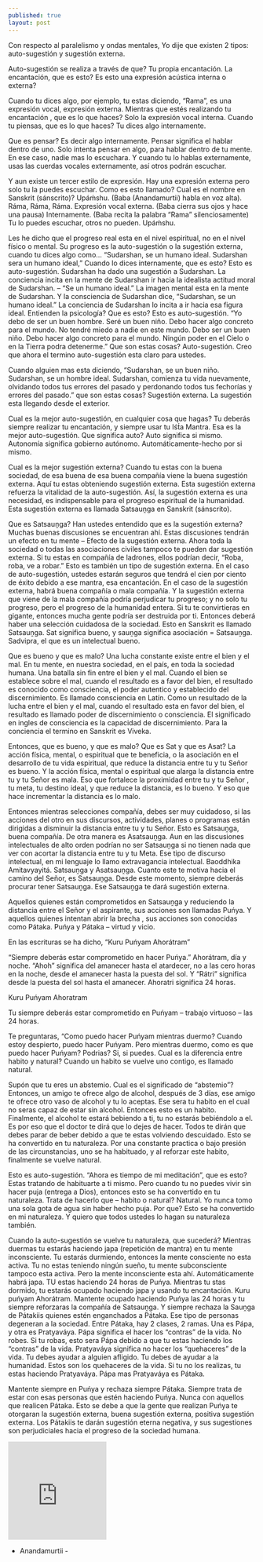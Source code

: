 ```yaml
---
published: true
layout: post
---
```







Con respecto al paralelismo y ondas mentales, Yo dije que existen 2 tipos: auto-sugestión y sugestión externa.

Auto-sugestión se realiza a través de que? Tu propia encantación. La encantación, que es esto? Es esto una expresión acústica interna o externa?

Cuando tu dices algo, por ejemplo, tu estas diciendo, “Rama”, es una expresión vocal, expresión externa. Mientras que estés realizando tu encantación , que es lo que haces? Solo la expresión vocal interna. Cuando tu piensas, que es lo que haces? Tu dices algo internamente.

Que es pensar? Es decir algo internamente. Pensar significa el hablar dentro de uno. Solo intenta pensar en algo, para hablar dentro de tu mente. En ese caso, nadie mas lo escuchara. Y cuando tu lo hablas externamente, usas las cuerdas vocales externamente, así otros podrán escuchar.

Y aun existe un tercer estilo de expresión. Hay una expresión externa pero solo tu la puedes escuchar. Como es esto llamado? Cual es el nombre en Sanskrit (sánscrito)? Upáḿshu. (Baba (Anandamurtii) habla en voz alta). Ráma, Ráma, Ráma. Expresión vocal externa. (Baba cierra sus ojos y hace una pausa) Internamente. (Baba recita la palabra “Rama” silenciosamente) Tu lo puedes escuchar, otros no pueden. Upáḿshu.

Les he dicho que el progreso real esta en el nivel espiritual, no en el nivel físico o mental. Su progreso es la auto-sugestión o la sugestión externa, cuando tu dices algo como… “Sudarshan, se un humano ideal. Sudarshan sera un humano ideal,” Cuando lo dices internamente, que es esto? Esto es auto-sugestión. Sudarshan ha dado una sugestión a Sudarshan. La conciencia incita en la mente de Sudarshan ir hacia la idealista actitud moral de Sudarshan. – “Se un humano ideal.” La imagen mental esta en la mente de Sudarshan. Y la consciencia de Sudarshan dice, “Sudarshan, se un humano ideal.” La conciencia de Sudarshan lo incita a ir hacia esa figura ideal. Entienden la psicología? Que es esto? Esto es auto-sugestión. “Yo debo de ser un buen hombre. Seré un buen niño. Debo hacer algo concreto para el mundo. No tendré miedo a nadie en este mundo. Debo ser un buen niño. Debo hacer algo concreto para el mundo. Ningún poder en el Cielo o en la Tierra podra detenerme.” Que son estas cosas? Auto-sugestión. Creo que ahora el termino auto-sugestión esta claro para ustedes. 

Cuando alguien mas esta diciendo, “Sudarshan, se un buen niño. Sudarshan, se un hombre ideal. Sudarshan, comienza tu vida nuevamente, olvidando todos tus errores del pasado y perdonando todos tus fechorías y errores del pasado.” que son estas cosas? Sugestión externa. La sugestión esta llegando desde el exterior.

Cual es la mejor auto-sugestión, en cualquier cosa que hagas? Tu deberás siempre realizar tu encantación, y siempre usar tu Iśt́a Mantra. Esa es la mejor auto-sugestión. Que significa auto? Auto significa si mismo. Autonomía significa gobierno autónomo. Automáticamente-hecho por si mismo.

Cual es la mejor sugestión externa? Cuando tu estas con la buena sociedad, de esa buena de esa buena compañía viene la buena sugestión externa. Aquí tu estas obteniendo sugestión externa. Esta sugestión externa refuerza la vitalidad de la auto-sugestión. Así, la sugestión externa es una necesidad, es indispensable para el progreso espiritual de la humanidad. Esta sugestión externa es llamada Satsauṋga en Sanskrit (sánscrito).

Que es Satsauṋga? Han ustedes entendido que es la sugestión externa? Muchas buenas discusiones se encuentran ahí. Estas discusiones tendrán un efecto en tu mente – Efecto de la sugestión externa. Ahora toda la sociedad o todas las asociaciones civiles tampoco te pueden dar sugestión externa. Si tu estas en compañía de ladrones, ellos podrían decir, “Roba, roba, ve a robar.” Esto es también un tipo de sugestión externa. En el caso de auto-sugestión, ustedes estarán seguros que tendrá el cien por ciento de éxito debido a ese mantra, esa encantación. En el caso de la sugestión externa, habrá buena compañía o mala compañía. Y la sugestión externa que viene de la mala compañía podría perjudicar tu progreso; y no solo tu progreso, pero el progreso de la humanidad entera. Si tu te convirtieras en gigante, entonces mucha gente podría ser destruida por ti. Entonces deberá haber una selección cuidadosa de la sociedad. Esto en Sanskrit es llamado Satsauṋga. Sat significa bueno, y sauṋga significa asociación = Satsauṋga. Sadvipra, el que es un intelectual bueno.

Que es bueno y que es malo? Una lucha constante existe entre el bien y el mal. En tu mente, en nuestra sociedad, en el país, en toda la sociedad humana. Una batalla sin fin entre el bien y el mal. Cuando el bien se establece sobre el mal, cuando el resultado es a favor del bien, el resultado es conocido como consciencia, el poder autentico y establecido del discernimiento. Es llamado consciencia en Latín. Como un resultado de la lucha entre el bien y el mal, cuando el resultado esta en favor del bien, el resultado es llamado poder de discernimiento o consciencia. El significado en ingles de consciencia es la capacidad de discernimiento. Para la conciencia el termino en Sanskrit es Viveka.

Entonces, que es bueno, y que es malo? Que es Sat y que es Asat? La acción física, mental, o espiritual que te beneficia, o la asociación en el desarrollo de tu vida espiritual, que reduce la distancia entre tu y tu Señor es bueno. Y la acción física, mental o espiritual que alarga la distancia entre tu y tu Señor es mala. Eso que fortalece la proximidad entre tu y tu Señor , tu meta, tu destino ideal, y que reduce la distancia, es lo bueno. Y eso que hace incrementar la distancia es lo malo.

Entonces mientras selecciones compañía, debes ser muy cuidadoso, si las acciones del otro en sus discursos, actividades, planes o programas están dirigidas a disminuir la distancia entre tu y tu Señor. Esto es Satsauṋga, buena compañía. De otra manera es Asatsauṋga. Aun en las discusiones intelectuales de alto orden podrían no ser Satsauṋga si no tienen nada que ver con acortar la distancia entre tu y tu Meta. Ese tipo de discurso intelectual, en mi lenguaje lo llamo extravagancia intelectual. Baoddhika Amitavyayitá. Satsauṋga y Asatsauṋga. Cuanto este te motiva hacia el camino del Señor, es Satsauṋga. Desde este momento, siempre deberás procurar tener Satsauṋga. Ese Satsauṋga te dará sugestión externa.

Aquellos quienes están comprometidos en Satsauṋga y reduciendo la distancia entre el Señor y el aspirante, sus acciones son llamadas Puńya. Y aquellos quienes intentan abrir la brecha , sus acciones son conocidas como Pátaka. Puńya y Pátaka – virtud y vicio.

En las escrituras se ha dicho, “Kuru Puńyam Ahorátram”

“Siempre deberás estar comprometido en hacer Puńya.” Ahorátram, día y noche. “Ahoh” significa del amanecer hasta el atardecer, no a las cero horas en la noche, desde el amanecer hasta la puesta del sol. Y “Rátri” significa desde la puesta del sol hasta el amanecer. Ahoratri significa 24 horas.

Kuru Puńyam Ahoratram

Tu siempre deberás estar comprometido en Puńyam – trabajo virtuoso – las 24 horas.

Te preguntaras, “Como  puedo hacer Puńyam mientras duermo? Cuando estoy despierto, puedo hacer Puńyam. Pero mientras duermo, como es que puedo hacer Puńyam? Podrias? Si, si puedes. Cual es la diferencia entre habito y natural? Cuando un habito se vuelve uno contigo, es llamado natural. 

Supón que tu eres un abstemio. Cual es el significado de “abstemio”? Entonces, un amigo te ofrece algo de alcohol, después de 3 días, ese amigo te ofrece otro vaso de alcohol y tu lo aceptas. Ese sera tu habito en el cual no seras capaz de estar sin alcohol. Entonces esto es un habito. Finalmente, el alcohol te estará bebiendo a ti, tu no estarás bebiéndolo a el. Es por eso que el doctor te dirá que lo dejes de hacer. Todos te dirán que debes parar de beber debido a que te estas volviendo descuidado. Esto se ha convertido en tu naturaleza. Por una constante practica o bajo presión de las circunstancias, uno se ha habituado, y al reforzar este habito, finalmente se vuelve natural.

Esto es auto-sugestión. “Ahora es tiempo de mi meditación”, que es esto? Estas tratando de habituarte a ti mismo. Pero cuando tu no puedes vivir sin hacer puja (entrega a Dios), entonces esto se ha convertido en tu naturaleza. Trata de hacerlo que – habito o natural? Natural. Yo nunca tomo una sola gota de agua sin haber hecho puja. Por que? Esto se ha convertido en mi naturaleza. Y quiero que todos ustedes lo hagan su naturaleza también.

Cuando la auto-sugestión se vuelve tu naturaleza, que sucederá? Mientras duermas tu estarás haciendo japa (repetición de mantra) en tu mente inconsciente. Tu estarás durmiendo, entonces la mente consciente no esta activa. Tu no estas teniendo ningún sueño, tu mente subconsciente tampoco esta activa. Pero la mente inconsciente esta ahí. Automáticamente habrá japa. TU estas haciendo 24 horas de Puńya. Mientras tu stas dormido, tu estarás ocupado haciendo japa y usando tu encantación. Kuru puńyam Ahorátram. Mantente ocupado haciendo Puńya las 24 horas y tu siempre reforzaras la compañía de Satsauṋga. 
Y siempre rechaza la Sauṋga de Pátakiis quienes estén enganchados a Pátaka. Ese tipo de personas degeneran a la sociedad. Entre Pátaka, hay 2 clases, 2 ramas. Una es Pápa, y otra es Pratyaváya. Pápa significa el hacer los “contras” de la vida. No robes. Si tu robas, esto sera Pápa debido a que tu estas haciendo los “contras” de la vida. Pratyaváya significa no hacer los “quehaceres” de la vida. Tu debes ayudar a alguien afligido. Tu debes de ayudar a la humanidad. Estos son los quehaceres de la vida. Si tu no los realizas, tu estas haciendo Pratyaváya. Pápa mas Pratyaváya es Pátaka. 

Mantente siempre en Puńya y rechaza siempre Pátaka. Siempre trata de estar con esas personas que estén haciendo Puńya. Nunca con aquellos que realicen Pátaka. Esto se debe a que la gente que realizan Puńya te otorgaran la sugestión externa, buena sugestión externa, positiva sugestión externa. Los Pátakiis te darán sugestión eterna negativa, y sus sugestiones son perjudiciales hacia el progreso de la sociedad humana.

<iframe width="200" height="200" src="http://anandamurtiidiscursos.hol.es/Audios/Autosugestion%20y%20Sugestion%20Externa.mp3" frameborder="0"> </iframe>

- Anandamurtii -
